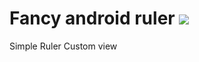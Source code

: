 # Fancy android ruler [![](https://jitpack.io/v/AbdElraoufSabri/FancyAndroidRuler.svg)](https://jitpack.io/#AbdElraoufSabri/FancyAndroidRuler)

Simple Ruler Custom view


